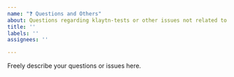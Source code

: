 ```yaml
---
name: "❓ Questions and Others"
about: Questions regarding klaytn-tests or other issues not related to bug nor feature request
title: ''
labels: ''
assignees: ''

---
```


Freely describe your questions or issues here.
